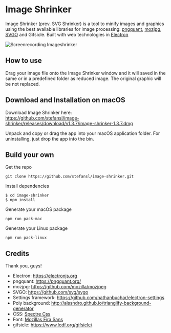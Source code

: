 # Image Shrinker

Image Shrinker (prev. SVG Shrinker) is a tool to minify images and graphics using the best available libraries for image processing: [pngquant](https://pngquant.org/), [mozjpg](https://github.com/mozilla/mozjpeg), [SVGO](https://github.com/svg/svgo) and Gifsicle. Built with web technologies in [Electron](https://electronjs.org)

![Screenrecording Imageshrinker](https://user-images.githubusercontent.com/1564251/40296606-61863e56-5cdd-11e8-9f43-3a74c48d21a0.gif)

## How to use
Drag your image file onto the Image Shrinker window and it will saved in the same or in a predefined folder as reduced image.
The original graphic will be not replaced.

## Download and Installation on macOS
Download Image Shrinker here:  
https://github.com/stefansl/image-shrinker/releases/download/v1.3.7/image-shrinker-1.3.7.dmg

Unpack and copy or drag the app into your macOS application folder.
For uninstalling, just drop the app into the bin.

## Build your own
Get the repo
```shell
git clone https://github.com/stefansl/image-shrinker.git
```
Install dependencies
```shell
$ cd image-shrinker
$ npm install
```
Generate your macOS package
```shell
npm run pack-mac
```

Generate your Linux package
```shell
npm run pack-linux
```

## Credits
Thank you, guys!
* Electron: <https://electronjs.org>
* pngquant: <https://pngquant.org/>
* mozjpg: <https://github.com/mozilla/mozjpeg>
* SVGO: <https://github.com/svg/svgo>
* Settings framework: <https://github.com/nathanbuchar/electron-settings>
* Poly background: <http://alssndro.github.io/trianglify-background-generator>
* CSS: [Spectre Css](https://picturepan2.github.io/spectre/)
* Font: [Mozillas Fira Sans](https://github.com/mozilla/Fira)
* gifsicle: <https://www.lcdf.org/gifsicle/>
